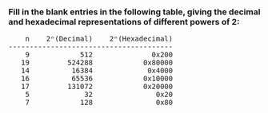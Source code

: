 ### Fill in the blank entries in the following table, giving the decimal and hexadecimal representations of different powers of 2:

<pre>
    n    2ⁿ(Decimal)    2ⁿ(Hexadecimal)
---------------------------------------
    9            512              0x200
   19         524288            0x80000
   14          16384             0x4000
   16          65536            0x10000
   17         131072            0x20000
    5             32               0x20
    7            128               0x80
</pre>
